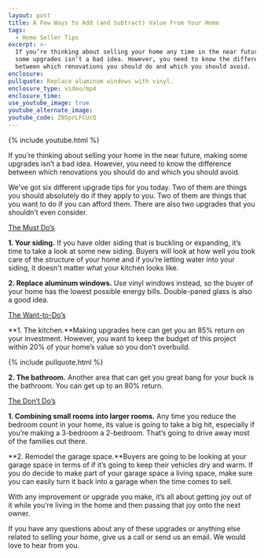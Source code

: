 ```yaml
---
layout: post
title: A Few Ways to Add (and Subtract) Value From Your Home
tags:
  - Home Seller Tips
excerpt: >-
  If you’re thinking about selling your home any time in the near future, making
  some upgrades isn’t a bad idea. However, you need to know the difference
  between which renovations you should do and which you should avoid.
enclosure:
pullquote: Replace aluminum windows with vinyl.
enclosure_type: video/mp4
enclosure_time:
use_youtube_image: true
youtube_alternate_image:
youtube_code: ZB5prLFCUcQ
---
```



{% include youtube.html %}

If you’re thinking about selling your home in the near future, making some upgrades isn’t a bad idea. However, you need to know the difference between which renovations you should do and which you should avoid.

We’ve got six different upgrade tips for you today. Two of them are things you should absolutely do if they apply to you. Two of them are things that you want to do if you can afford them. There are also two upgrades that you shouldn’t even consider.

<u>The Must Do&rsquo;s</u>

**1. Your siding.** If you have older siding that is buckling or expanding, it’s time to take a look at some new siding. Buyers will look at how well you took care of the structure of your home and if you’re letting water into your siding, it doesn't matter what your kitchen looks like.

**2. Replace aluminum windows.** Use vinyl windows instead, so the buyer of your home has the lowest possible energy bills. Double-paned glass is also a good idea.

<u>The Want-to-Do&rsquo;s</u>

**1. The kitchen.**Making upgrades here can get you an 85% return on your investment. However, you want to keep the budget of this project within 20% of your home’s value so you don’t overbuild.

{% include pullquote.html %}

**2. The bathroom.** Another area that can get you great bang for your buck is the bathroom. You can get up to an 80% return.

<u>The Don&rsquo;t Do&rsquo;s</u>

**1. Combining small rooms into larger rooms.** Any time you reduce the bedroom count in your home, its value is going to take a big hit, especially if you’re making a 3-bedroom a 2-bedroom. That’s going to drive away most of the families out there.

**2. Remodel the garage space.**Buyers are going to be looking at your garage space in terms of if it’s going to keep their vehicles dry and warm. If you do decide to make part of your garage space a living space, make sure you can easily turn it back into a garage when the time comes to sell.

With any improvement or upgrade you make, it’s all about getting joy out of it while you’re living in the home and then passing that joy onto the next owner.

If you have any questions about any of these upgrades or anything else related to selling your home, give us a call or send us an email. We would love to hear from you.